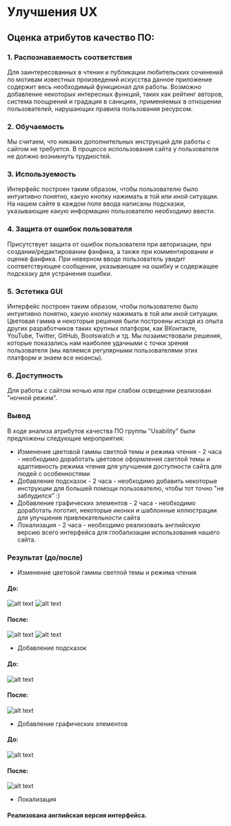 # Улучшения UX
## Оценка атрибутов качество ПО:
### 1. Распознаваемость соответствия
Для заинтересованных в чтении и публикации любительских сочинений по мотивам известных произведений искусства данное приложение содержит весь необходимый функционал для работы. Возможно добавление некоторых интересных функций, таких как рейтинг авторов, система поощрений и градация в санкциях, применяемых в отношении пользователей, нарушающих правила пользования ресурсом.
### 2. Обучаемость
Мы считаем, что никаких дополнительных инструкций для работы с сайтом не требуется. В процессе использования сайта у пользователя не должно возникнуть трудностей. 
### 3. Используемость
Интерфейс построен таким образом, чтобы пользователю было интуитивно понятно, какую кнопку нажимать в той или иной ситуации.
На нашем сайте в каждом поле ввода написаны подсказки, указывающие какую информацию пользователю необходимо ввести. 
### 4. Защита от ошибок пользователя
Присутствует защита от ошибок пользователя при авторизации, при создании/редактировании фанфика, а также при комментировании и оценке фанфика. При неверном вводе пользователь увидит соответствующее сообщении, указывающее на ошибку и содержащее подсказку для устранения ошибки.
### 5. Эстетика GUI
Интерфейс построен таким образом, чтобы пользователю было интуитивно понятно, какую кнопку нажимать в той или иной ситуации. Цветовая гамма и некоторые решения были построены исходя из опыта других разработчиков таких крупных платформ, как ВКонтакте, YouTube, Twitter, GitHub, Bootswatch и тд. Мы позаимствовали решения, которые показались нам наиболее удачными с точки зрения пользователя (мы являемся регулярными пользователями этих платформ и знаем все нюансы).
### 6. Доступность
Для работы с сайтом ночью или при слабом освещении реализован "ночной режим". 
### Вывод
В ходе анализа атрибутов качества ПО группы "Usability" были предложены следующие мероприятия:
* Изменение цветовой гаммы светлой темы и режима чтения - 2 часа - необходимо доработать цветовое оформления светлой темы и адаптивность режима чтения для улучшения доступности сайта для людей с особенностями
* Добавление подсказок - 2 часа - необходимо добавить некоторые инструкции для большей помощи пользователю, чтобы тот точно "не заблудился" :)
* Добавление графических элементов - 2 часа - необходимо доработать логотип, некоторые иконки и шаблонные иллюстрации для улучшения привлекательности сайта
* Локализация - 2 часа - необходимо реализовать английскую версию всего интерфейса для глобализации использования нашего сайта.
### Результат (до/после)
* Изменение цветовой гаммы светлой темы и режима чтения
#### До:
![alt text](https://github.com/nikita9matveev/FansPen/blob/master/screenshots/tema%20before.png)
![alt text](https://github.com/nikita9matveev/FansPen/blob/master/screenshots/text%20read%20mode%20before.png)
#### После:
![alt text](https://github.com/nikita9matveev/FansPen/blob/master/screenshots/tema%20after.png)
![alt text](https://github.com/nikita9matveev/FansPen/blob/master/screenshots/text%20read%20mode%20after.png)
* Добавление подсказок
#### До:
![alt text](https://github.com/nikita9matveev/FansPen/blob/master/screenshots/plce%20hplder%20before.png)
#### После:
![alt text](https://github.com/nikita9matveev/FansPen/blob/master/screenshots/plce%20hplder%20after.png)
* Добавление графических элементов
#### До:
![alt text](https://github.com/nikita9matveev/FansPen/blob/master/screenshots/graf%20el%20before.png)
#### После:
![alt text](https://github.com/nikita9matveev/FansPen/blob/master/screenshots/graf%20el%20after.png)
* Локализация
#### Реализована английская версия интерфейса.
